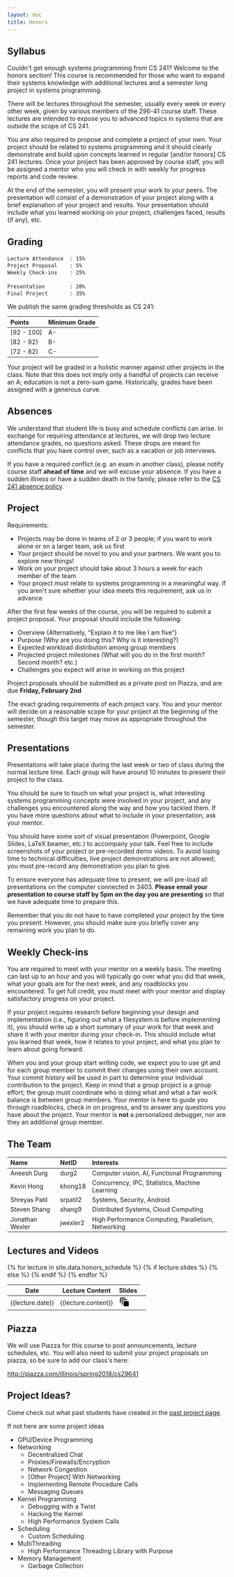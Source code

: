 ```yaml
---
layout: doc
title: Honors
---
```

## Syllabus

Couldn't get enough systems programming from CS 241? Welcome to the honors section! This course is recommended for those who want to expand their systems knowledge with additional lectures and a semester long project in systems programming.

There will be lectures throughout the semester, usually every week or every other week, given by various members of the 296-41 course staff. These lectures are intended to expose you to advanced topics in systems that are outside the scope of CS 241.

You are also required to propose and complete a project of your own. Your project should be related to systems programming and it should clearly demonstrate and build upon concepts learned in regular [and/or honors] CS 241 lectures. Once your project has been approved by course staff, you will be assigned a mentor who you will check in with weekly for progress reports and code review.

At the end of the semester, you will present your work to your peers. The presentation will consist of a demonstration of your project along with a brief explanation of your project and results. Your presentation should include what you learned working on your project, challenges faced, results (if any), etc.

## Grading

```
Lecture Attendance  : 15%
Project Proposal    : 5%
Weekly Check-ins    : 25%

Presentation        : 20%
Final Project       : 35%
```

We publish the same grading thresholds as CS 241:

|   Points   |  Minimum Grade  |
|:-----------|:----------------|
| [92 - 100] | A-              |
| [82 - 92)  | B-              |
| [72 - 82)  | C-              |

Your project will be graded in a holistic manner against other projects in the class. Note that this does not imply only a handful of projects can receive an A; education is not a zero-sum game. Historically, grades have been assigned with a generous curve.

## Absences

We understand that student life is busy and schedule conflicts can arise. In exchange for requiring attendance at lectures, we will drop two lecture attendance grades, no questions asked. These drops are meant for conflicts that you have control over, such as a vacation or job interviews.

If you have a required conflict (e.g. an exam in another class), please notify course staff **ahead of time** and we will excuse your absence. If you have a sudden illness or have a sudden death in the family, please refer to the [CS 241 absence policy](./index.html#absences).

## Project

Requirements:

* Projects may be done in teams of 2 or 3 people; if you want to work alone or on a larger team, ask us first
* Your project should be novel to you and your partners. We want you to explore new things!
* Work on your project should take about 3 hours a week for each member of the team
* Your project must relate to systems programming in a meaningful way. If you aren't sure whether your idea meets this requirement, ask us in advance

After the first few weeks of the course, you will be required to submit a project proposal. Your proposal should include the following:

* Overview (Alternatively, “Explain it to me like I am five”)
* Purpose (Why are you doing this? Why is it interesting?)
* Expected workload distribution among group members
* Projected project milestones (What will you do in the first month? Second month? etc.)
* Challenges you expect will arise in working on this project

Project proposals should be submitted as a private post on Piazza, and are due **Friday, February 2nd**

The exact grading requirements of each project vary. You and your mentor will decide on a reasonable scope for your project at the beginning of the semester, though this target may move as appropriate throughout the semester.

## Presentations

Presentations will take place during the last week or two of class during the normal lecture time. Each group will have around 10 minutes to present their project to the class.

You should be sure to touch on what your project is, what interesting systems programming concepts were involved in your project, and any challenges you encountered along the way and how you tackled them. If you have more questions about what to include in your presentation, ask your mentor.

You should have some sort of visual presentation (Powerpoint, Google Slides, LaTeX beamer, etc.) to accompany your talk. Feel free to include screenshots of your project or pre-recorded demo videos. To avoid losing time to technical difficulties, live project demonstrations are not allowed; you must pre-record any demonstration you plan to give.

To ensure everyone has adequate time to present, we will pre-load all presentations on the computer connected in 3403. **Please email your presentation to course staff by 5pm on the day you are presenting** so that we have adequate time to prepare this.

Remember that you do not have to have completed your project by the time you present. However, you should make sure you briefly cover any remaining work you plan to do.

## Weekly Check-ins

You are required to meet with your mentor on a weekly basis. The meeting can last up to an hour and you will typically go over what you did that week, what your goals are for the next week, and any roadblocks you encountered. To get full credit, you must meet with your mentor and display satisfactory progress on your project.

If your project requires research before beginning your design and implementation (i.e., figuring out what a filesystem is before implementing it), you should write up a short summary of your work for that week and share it with your mentor during your check-in. This should include what you learned that week, how it relates to your project, and what you plan to learn about going forward.

When you and your group start writing code, we expect you to use git and for each group member to commit their changes using their own account. Your commit history will be used in part to determine your individual contribution to the project. Keep in mind that a group project is a group effort; the group must coordinate who is doing what and what a fair work balance is between group members. Your mentor is here to guide you through roadblocks, check in on progress, and to answer any questions you have about the project. Your mentor is **not** a personalized debugger, nor are they an additional group member.

## The Team

| Name | NetID | Interests |
|:-----|:------|:----------|
| Aneesh Durg | durg2 | Computer vision, AI, Functional Programming |
| Kevin Hong | khong18 | Concurrency, IPC, Statistics, Machine Learning |
| Shreyas Patil | srpatil2 | Systems, Security, Android |
| Steven Shang | shang9 | Distributed Systems, Cloud Computing |
| Jonathan Wexler | jwexler2 | High Performance Computing, Parallelism, Networking |

## Lectures and Videos

<!-- Desktop Table -->
<table width = "100%" class="table">
  <thead>
	<tr>
	  <th>Date</th>
	  <th>Lecture Content</th>
	  <th>Slides</th>
	  <!--<th>Recording</th>-->
	</tr>
  </thead>
  <tbody>
{% for lecture in site.data.honors_schedule %}
  <tr>
	<td scope="row">{{lecture.date}}</td>
	<td>{{lecture.content}}</td>
	{% if lecture.slides %}
	<td><a href="./resources/honors/{{lecture.slides}}"><img src="./images/lab_assets/animation.png"></a></td>
	{% else %}
	<td>
	</td>
	{% endif %}
	<!--{% if lecture.video %}
	<td><a href="{{lecture.video}}"><img src="./images/lab_assets/video.png"></a></td>
	{% else %}
	<td>
	</td>
	{% endif %}-->
  </tr>
{% endfor %}
  </tbody>
</table>

## Piazza

We will use Piazza for this course to post announcements, lecture schedules, etc. You will also need to submit your project proposals on piazza, so be sure to add our class's here:

http://piazza.com/illinois/spring2018/cs29641

## Project Ideas?

Come check out what past students have created in the [past project page](./past_projects.html).

If not here are some project ideas

* GPU/Device Programming
* Networking
    * Decentralized Chat
    * Proxies/Firewalls/Encryption
    * Network Congestion
    * [Other Project] With Networking
    * Implementing Remote Procedure Calls
    * Messaging Queues
* Kernel Programming
    * Debugging with a Twist
    * Hacking the Kernel
    * High Performance System Calls
* Scheduling
    * Custom Scheduling
* MultiThreading
    * High Performance Threading Library with Purpose
* Memory Management
    * Garbage Collection
